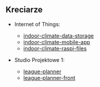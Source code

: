 ## Kreciarze

* Internet of Things:
  * [indoor-climate-data-storage](https://github.com/kreciarze/indoor-climate-data-storage)
  * [indoor-climate-mobile-app](https://github.com/kreciarze/indoor-climate-mobile-app)
  * [indoor-climate-raspi-files](https://github.com/kreciarze/indoor-climate-raspi-files)

* Studio Projektowe 1:
  * [league-planner](https://github.com/kreciarze/league-planner)
  * [league-planner-front](https://github.com/kreciarze/league-planner-front)
 
